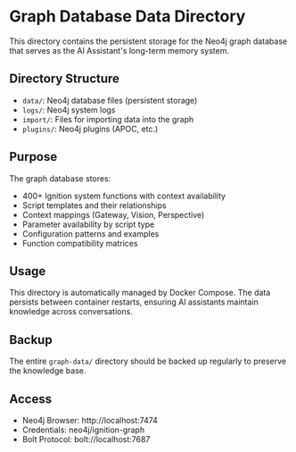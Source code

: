 # Graph Database Data Directory

This directory contains the persistent storage for the Neo4j graph database that serves as the AI Assistant's long-term memory system.

## Directory Structure

- `data/`: Neo4j database files (persistent storage)
- `logs/`: Neo4j system logs
- `import/`: Files for importing data into the graph
- `plugins/`: Neo4j plugins (APOC, etc.)

## Purpose

The graph database stores:
- 400+ Ignition system functions with context availability
- Script templates and their relationships
- Context mappings (Gateway, Vision, Perspective)
- Parameter availability by script type
- Configuration patterns and examples
- Function compatibility matrices

## Usage

This directory is automatically managed by Docker Compose. The data persists between container restarts, ensuring AI assistants maintain knowledge across conversations.

## Backup

The entire `graph-data/` directory should be backed up regularly to preserve the knowledge base.

## Access

- Neo4j Browser: http://localhost:7474
- Credentials: neo4j/ignition-graph
- Bolt Protocol: bolt://localhost:7687
